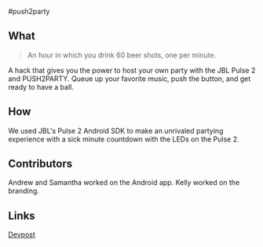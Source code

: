 #push2party
## What

> An hour in which you drink 60 beer shots, one per minute.

A hack that gives you the power to host your own party with the JBL Pulse 2 and PUSH2PARTY. Queue up your favorite music, push the button, and get ready to have a ball.

## How

We used JBL's Pulse 2 Android SDK to make an unrivaled partying experience with a sick minute countdown with the LEDs on the Pulse 2.

## Contributors

Andrew and Samantha worked on the Android app. Kelly worked on the branding.

## Links

[Devpost](http://devpost.com/software/push2party)
